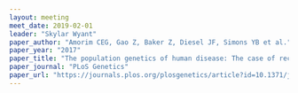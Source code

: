 ```yaml
---
layout: meeting
meet_date: 2019-02-01
leader: "Skylar Wyant"
paper_author: "Amorim CEG, Gao Z, Baker Z, Diesel JF, Simons YB et al."
paper_year: "2017"
paper_title: "The population genetics of human disease: The case of recessive, lethal mutations"
paper_journal: "PLoS Genetics"
paper_url: "https://journals.plos.org/plosgenetics/article?id=10.1371/journal.pgen.1006915"
---
```

